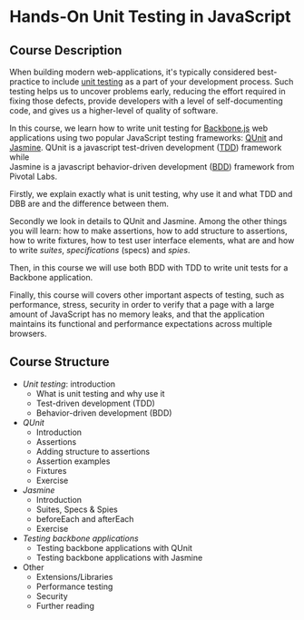 Hands-On Unit Testing in JavaScript
============================

## Course Description

When building modern web-applications, 
it's typically considered best-practice to include [unit testing](http://en.wikipedia.org/wiki/Unit_testing) as a part of your development process. 
Such testing helps us to uncover problems early, reducing the effort required in fixing those defects, 
provide developers with a level of self-documenting code, 
and gives us a higher-level of quality of software.

In this course, we learn how to write unit testing for [Backbone.js](http://backbonejs.org/) web applications 
using two popular JavaScript testing frameworks: [QUnit](http://qunitjs.com/) and [Jasmine](http://pivotal.github.io/jasmine/). 
QUnit is a javascript test-driven development ([TDD](http://en.wikipedia.org/wiki/Test-driven_development)) framework while  
Jasmine is a javascript behavior-driven development ([BDD](http://en.wikipedia.org/wiki/Behavior-driven_development)) framework from Pivotal Labs.

Firstly, we explain exactly what is unit testing, why use it and 
what TDD and DBB are and the difference between them.

Secondly we look in details to QUnit and Jasmine.
Among the other things you will learn: how to make assertions, 
how to add structure to assertions, 
how to write fixtures,
how to test user interface elements, 
what are and how to write *suites*, *specifications* (specs) and *spies*.

Then, in this course we will use both BDD with TDD to write unit tests for a Backbone application.

Finally, this course will covers other important aspects of testing, 
such as performance, stress, security in order to verify that a  page with a large amount of JavaScript has no memory leaks, 
and that the application maintains its functional and performance expectations across multiple browsers.

## Course Structure
* _Unit testing_: introduction
  * What is unit testing and why use it
  * Test-driven development (TDD)
  * Behavior-driven development (BDD)
* _QUnit_
  * Introduction
  * Assertions
  * Adding structure to assertions
  * Assertion examples
  * Fixtures
  * Exercise
* _Jasmine_
  * Introduction
  * Suites, Specs & Spies
  * beforeEach and afterEach
  * Exercise
* _Testing backbone applications_
  * Testing backbone applications with QUnit 
  * Testing backbone applications with Jasmine
* Other
  * Extensions/Libraries
  * Performance testing
  * Security
  * Further reading
